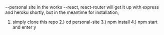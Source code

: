 --personal site in the works
--react, react-router
will get it up with express and heroku shortly, but in the meantime for installation,
1) simply clone this repo
2.) cd personal-site
3.) npm install
4.) npm start and enter y
